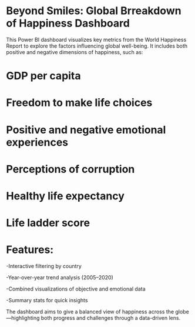 # Beyond Smiles: Global Brreakdown of Happiness Dashboard

This Power BI dashboard visualizes key metrics from the World Happiness Report to explore the factors influencing global well-being. It includes both positive and negative dimensions of happiness, such as:

# GDP per capita

# Freedom to make life choices

# Positive and negative emotional experiences

# Perceptions of corruption

# Healthy life expectancy

# Life ladder score


# Features:

-Interactive filtering by country

-Year-over-year trend analysis (2005–2020)

-Combined visualizations of objective and emotional data

-Summary stats for quick insights


The dashboard aims to give a balanced view of happiness across the globe—highlighting both progress and challenges through a data-driven lens.
